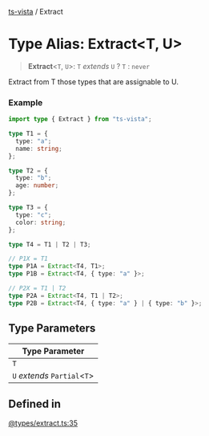 [ts-vista](../README.md) / Extract

# Type Alias: Extract\<T, U\>

> **Extract**\<`T`, `U`\>: `T` *extends* `U` ? `T` : `never`

Extract from T those types that are assignable to U.

### Example

```ts
import type { Extract } from "ts-vista";

type T1 = {
  type: "a";
  name: string;
};

type T2 = {
  type: "b";
  age: number;
};

type T3 = {
  type: "c";
  color: string;
};

type T4 = T1 | T2 | T3;

// P1X = T1
type P1A = Extract<T4, T1>;
type P1B = Extract<T4, { type: "a" }>;

// P2X = T1 | T2
type P2A = Extract<T4, T1 | T2>;
type P2B = Extract<T4, { type: "a" } | { type: "b" }>;
```

## Type Parameters

| Type Parameter |
| ------ |
| `T` |
| `U` *extends* `Partial`\<`T`\> |

## Defined in

[@types/extract.ts:35](https://github.com/alpheustangs/ts-vista/blob/8bbe28116f138b15dd06e37767960e13a4fdad79/package/src/@types/extract.ts#L35)
